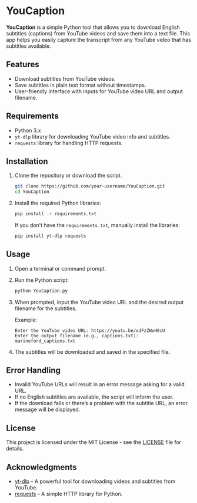 # YouCaption

**YouCaption** is a simple Python tool that allows you to download English subtitles (captions) from YouTube videos and save them into a text file. This app helps you easily capture the transcript from any YouTube video that has subtitles available.

## Features
- Download subtitles from YouTube videos.
- Save subtitles in plain text format without timestamps.
- User-friendly interface with inputs for YouTube video URL and output filename.

## Requirements
- Python 3.x
- `yt-dlp` library for downloading YouTube video info and subtitles.
- `requests` library for handling HTTP requests.

## Installation

1. Clone the repository or download the script.

    ```bash
    git clone https://github.com/your-username/YouCaption.git
    cd YouCaption
    ```

2. Install the required Python libraries:

    ```bash
    pip install -r requirements.txt
    ```

   If you don’t have the `requirements.txt`, manually install the libraries:

    ```bash
    pip install yt-dlp requests
    ```

## Usage

1. Open a terminal or command prompt.

2. Run the Python script:

    ```bash
    python YouCaption.py
    ```

3. When prompted, input the YouTube video URL and the desired output filename for the subtitles.

    Example:
    ```
    Enter the YouTube video URL: https://youtu.be/odFzZWuH0cU
    Enter the output filename (e.g., captions.txt): marineford_captions.txt
    ```

4. The subtitles will be downloaded and saved in the specified file.

## Error Handling
- Invalid YouTube URLs will result in an error message asking for a valid URL.
- If no English subtitles are available, the script will inform the user.
- If the download fails or there’s a problem with the subtitle URL, an error message will be displayed.

## License

This project is licensed under the MIT License - see the [LICENSE](LICENSE) file for details.

## Acknowledgments

- [yt-dlp](https://github.com/yt-dlp/yt-dlp) - A powerful tool for downloading videos and subtitles from YouTube.
- [requests](https://pypi.org/project/requests/) - A simple HTTP library for Python.

